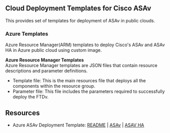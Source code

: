 ## Cloud Deployment Templates for Cisco ASAv

This provides set of templates for deployment of ASAv in public clouds.

### Azure Templates

Azure Resource Manager(ARM) templates to deploy Cisco's ASAv and ASAv HA in Azure public cloud using custom image.

**Azure Resource Manager Templates**<br>
Azure Resource Manager templates are JSON files that contain resource descriptions and parameter definitions.
* Template file: This is the main resources file that deploys all the components within the resource group.
* Parameter file: This file includes the parameters required to successfully deploy the FTDv.

## Resources
* Azure ASAv Deployment Template: [README](deployment-templates/azure/README.md) | [ASAv](deployment-templates/azure/ASAv9.14/asav/README.md)  |   [ASAV HA](deployment-templates/azure/ASAv9.14/asav-ha/README.md)
